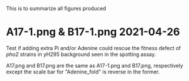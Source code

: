 This is to summarize all figures produced

# A17-1.png & B17-1.png 2021-04-26
Test if adding extra Pi and/or Adenine could rescue the fitness defect of *pho2* strains in yH295 background seen in the spotting assay. 

A17.png and B17.png are the same as A17-1.png and B17.png, respectively except the scale bar for "Adenine_fold" is reverse in the former. 
